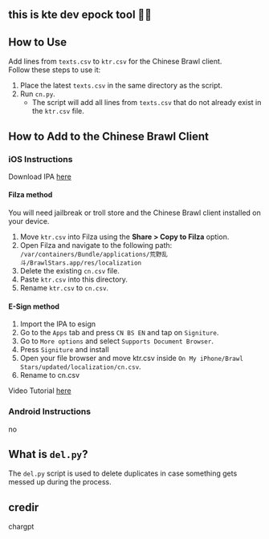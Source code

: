 ## this is kte dev epock tool 🥶🥶

## How to Use
Add lines from `texts.csv` to `ktr.csv` for the Chinese Brawl client.  
Follow these steps to use it:  

1. Place the latest `texts.csv` in the same directory as the script.  
2. Run `cn.py`.  
   - The script will add all lines from `texts.csv` that do not already exist in the `ktr.csv` file.  

## How to Add to the Chinese Brawl Client  

### iOS Instructions  

Download IPA [here]([https://t.me/cnbs2/14])

#### Filza method

You will need jailbreak or troll store and the Chinese Brawl client installed on your device.  

1. Move `ktr.csv` into Filza using the **Share > Copy to Filza** option.  
2. Open Filza and navigate to the following path:  
   `/var/containers/Bundle/applications/荒野乱斗/BrawlStars.app/res/localization`  
3. Delete the existing `cn.csv` file.  
4. Paste `ktr.csv` into this directory.  
5. Rename `ktr.csv` to `cn.csv`.

#### E-Sign method

1. Import the IPA to esign
2. Go to the `Apps` tab and press `CN BS EN` and tap on `Signiture`.
3. Go to `More options` and select `Supports Document Browser`.
4. Press `Signiture` and install
5. Open your file browser and move ktr.csv inside `On My iPhone/Brawl Stars/updated/localization/cn.csv`.
6. Rename to cn.csv

Video Tutorial [here](https://youtube.com/video/hV_Arnz7kIM)

### Android Instructions
no

## What is `del.py`?
The `del.py` script is used to delete duplicates in case something gets messed up during the process.

## credir 
chargpt
